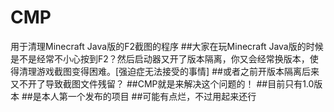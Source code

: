 # CMP
用于清理Minecraft Java版的F2截图的程序
##大家在玩Minecraft Java版的时候是不是经常不小心按到F2？然后启动器又开了版本隔离，你又会经常换版本，使得清理游戏截图变得困难。[强迫症无法接受的事情]
##或者之前开版本隔离后来又不开了导致截图文件残留？
##CMP就是来解决这个问题的！
##目前只有1.0版本
##是本人第一个发布的项目
##可能有点烂，不过用起来还行
